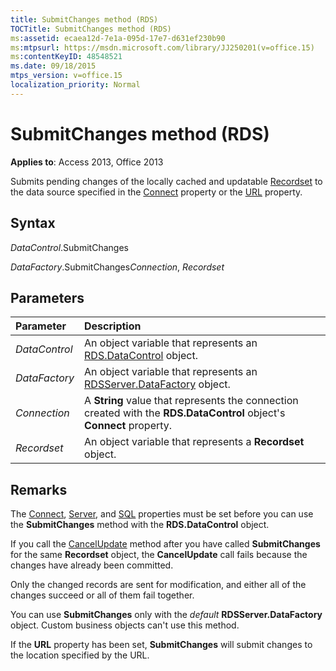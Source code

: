 ```yaml
---
title: SubmitChanges method (RDS)
TOCTitle: SubmitChanges method (RDS)
ms:assetid: ecaea12d-7e1a-095d-17e7-d631ef230b90
ms:mtpsurl: https://msdn.microsoft.com/library/JJ250201(v=office.15)
ms:contentKeyID: 48548521
ms.date: 09/18/2015
mtps_version: v=office.15
localization_priority: Normal
---
```


# SubmitChanges method (RDS)

**Applies to**: Access 2013, Office 2013

Submits pending changes of the locally cached and updatable [Recordset](recordset-object-ado.md) to the data source specified in the [Connect](connect-property-rds.md) property or the [URL](url-property-rds.md) property.

## Syntax

*DataControl*.SubmitChanges

*DataFactory*.SubmitChanges*Connection*, *Recordset*

## Parameters

|Parameter|Description|
|:--------|:----------|
|*DataControl* |An object variable that represents an [RDS.DataControl](datacontrol-object-rds.md) object.|
|*DataFactory* |An object variable that represents an [RDSServer.DataFactory](datafactory-object-rdsserver.md) object.|
|*Connection* |A **String** value that represents the connection created with the **RDS.DataControl** object's **Connect** property.|
|*Recordset* |An object variable that represents a **Recordset** object.|

## Remarks

The [Connect](connect-property-rds.md), [Server](server-property-rds.md), and [SQL](https://docs.microsoft.com/office/vba/access/concepts/miscellaneous/sql-property-ado) properties must be set before you can use the **SubmitChanges** method with the **RDS.DataControl** object.

If you call the [CancelUpdate](cancelupdate-method-rds.md) method after you have called **SubmitChanges** for the same **Recordset** object, the **CancelUpdate** call fails because the changes have already been committed.

Only the changed records are sent for modification, and either all of the changes succeed or all of them fail together.

You can use **SubmitChanges** only with the *default* **RDSServer.DataFactory** object. Custom business objects can't use this method.

If the **URL** property has been set, **SubmitChanges** will submit changes to the location specified by the URL.

